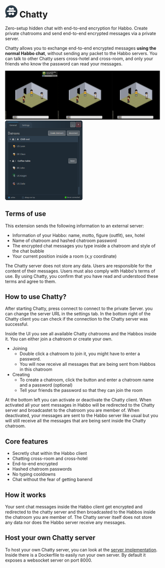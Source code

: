 # ![](src/main/resources/logo40px.png) Chatty

Zero-setup hidden chat with end-to-end encryption for Habbo.
Create private chatrooms and send end-to-end encrypted messages via a private server.

Chatty allows you to exchange end-to-end encrypted messages **using the normal Habbo chat**, without sending any packet to the Habbo servers. You can talk to other Chatty users cross-hotel and cross-room, and only your friends who know the password can read your messages.

<img src="./demo.gif">

<img src="./screenshot.png" alt="image" width="50%" height="auto">

## Terms of use

This extension sends the following information to an external server:

- Information of your Habbo: name, motto, figure (outfit), sex, hotel
- Name of chatroom and hashed chatroom password
- The encrypted chat messages you type inside a chatroom and style of the chat bubble
- Your current position inside a room (x,y coordinate)

The Chatty server does not store any data.
Users are responsible for the content of their messages. Users must also comply with Habbo's terms of use.
By using Chatty, you confirm that you have read and understood these terms and agree to them.

## How to use Chatty?

 After starting Chatty, press connect to connect to the private Server. you can change the server URL in the settings tab. In the bottom right of the Chatty client you can check if the connection to the Chatty server was successful.

 Inside the UI you see all available Chatty chatrooms and the Habbos inside it. You can either join a chatroom or create your own.

- Joining
  - Double click a chatroom to join it, you might have to enter a password.
  - You will now receive all messages that are being sent from Habbos in this chatroom
- Creating
  - To create a chatroom, click the button and enter a chatroom name and a password (optional)
  - Tell your friends the password so that they can join the room

At the bottom left you can activate or deactivate the Chatty client. When activated all your sent messages in Habbo will be redirected to the Chatty server and broadcastet to the chatroom you are member of. When deactivated, your messages are sent to the Habbo server like usual but you will still receive all the messages that are being sent inside the Chatty chatroom.
  
## Core features

- Secretly chat within the Habbo client
- Chatting cross-room and cross-hotel
- End-to-end encrypted
- Hashed chatroom passwords
- No typing cooldowns
- Chat without the fear of getting banend

## How it works

Your sent chat messages inside the Habbo client get encrypted and redirected to the chatty server and then broadcasted to the Habbos inside the chatroom you are member of. The Chatty server itself does not store any data nor does the Habbo server receive any messages.

## Host your own Chatty server

To host your own Chatty server, you can look at the [server implementation](https://github.com/Gitosaur/ChattyServer). Inside there is a Dockerfile to easily run your own server. By default it exposes a websocket server on port 8000.
